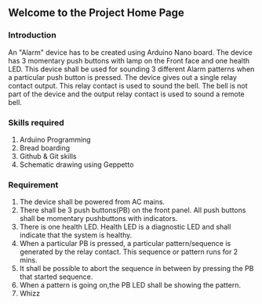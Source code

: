 ## Welcome to the Project Home Page
### Introduction
An "Alarm" device has to be created using Arduino Nano board. The device has 3 momentary push buttons with lamp on the Front face and one health LED. This device shall be used for sounding 3 different Alarm patterns when a particular push button is pressed. The device gives out a single relay contact output. This relay contact is used to sound the bell. The bell is not part of the device and the output relay contact is used to sound a remote bell. 

### Skills required
1. Arduino Programming
2. Bread boarding
3. Github & Git skills
4. Schematic drawing using Geppetto

### Requirement
1. The device shall be powered from AC mains.
2. There shall be 3 push buttons(PB) on the front panel. All push buttons shall be momentary pushbuttons with indicators. 
3. There is one health LED. Health LED is a diagnostic LED and shall indicate that the system is healthy.
4. When a particular PB is pressed, a particular pattern/sequence is generated by the relay contact. This sequence or pattern runs for 2 mins.
5. It shall be possible to abort the sequence in between by pressing the PB that started sequence.
6. When a pattern is going on,the PB LED shall be showing the pattern.
7. Whizz





